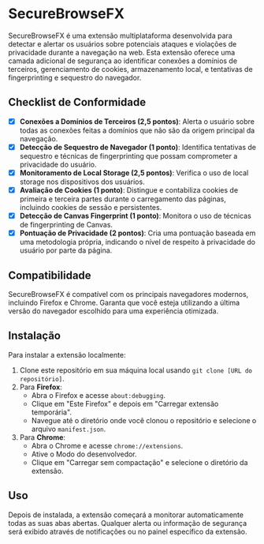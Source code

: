 # SecureBrowseFX

SecureBrowseFX é uma extensão multiplataforma desenvolvida para detectar e alertar os usuários sobre potenciais ataques e violações de privacidade durante a navegação na web. Esta extensão oferece uma camada adicional de segurança ao identificar conexões a domínios de terceiros, gerenciamento de cookies, armazenamento local, e tentativas de fingerprinting e sequestro do navegador.

## Checklist de Conformidade

- [x] **Conexões a Domínios de Terceiros (2,5 pontos)**: Alerta o usuário sobre todas as conexões feitas a domínios que não são da origem principal da navegação.
- [x] **Detecção de Sequestro de Navegador (1 ponto)**: Identifica tentativas de sequestro e técnicas de fingerprinting que possam comprometer a privacidade do usuário.
- [x] **Monitoramento de Local Storage (2,5 pontos)**: Verifica o uso de local storage nos dispositivos dos usuários.
- [x] **Avaliação de Cookies (1 ponto)**: Distingue e contabiliza cookies de primeira e terceira partes durante o carregamento das páginas, incluindo cookies de sessão e persistentes.
- [x] **Detecção de Canvas Fingerprint (1 ponto)**: Monitora o uso de técnicas de fingerprinting de Canvas.
- [x] **Pontuação de Privacidade (2 pontos)**: Cria uma pontuação baseada em uma metodologia própria, indicando o nível de respeito à privacidade do usuário por parte da página.

## Compatibilidade

SecureBrowseFX é compatível com os principais navegadores modernos, incluindo Firefox e Chrome. Garanta que você esteja utilizando a última versão do navegador escolhido para uma experiência otimizada.

## Instalação

Para instalar a extensão localmente:

1. Clone este repositório em sua máquina local usando `git clone [URL do repositório]`.
2. Para **Firefox**:
   - Abra o Firefox e acesse `about:debugging`.
   - Clique em "Este Firefox" e depois em "Carregar extensão temporária".
   - Navegue até o diretório onde você clonou o repositório e selecione o arquivo `manifest.json`.
3. Para **Chrome**:
   - Abra o Chrome e acesse `chrome://extensions`.
   - Ative o Modo do desenvolvedor.
   - Clique em "Carregar sem compactação" e selecione o diretório da extensão.

## Uso

Depois de instalada, a extensão começará a monitorar automaticamente todas as suas abas abertas. Qualquer alerta ou informação de segurança será exibido através de notificações ou no painel específico da extensão.
